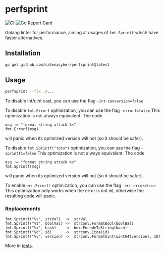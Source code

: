 # perfsprint

[![CI](https://github.com/catenacyber/perfsprint/actions/workflows/ci.yml/badge.svg)](https://github.com/catenacyber/perfsprint/actions/workflows/ci.yml)
[![Go Report Card](https://goreportcard.com/badge/github.com/catenacyber/perfsprint)](https://goreportcard.com/report/github.com/catenacyber/perfsprint?dummy=unused)

Golang linter for performance, aiming at usages of `fmt.Sprintf` which have faster alternatives.

## Installation

```sh
go get github.com/catenacyber/perfsprint@latest
```

## Usage

```sh
perfsprint --fix ./...
```

To disable int/uint cast, you can use the flag `-int-conversion=false`

To disable `fmt.Errorf` optimization, you can use the flag `-errorf=false`
This optimization is not always equivalent.
The code
```
msg := "format string attack %s"
fmt.Errorf(msg)
```
will panic when its optimized version will not (so it should be safer).

To disable `fmt.Sprintf("toto")` optimization, you can use the flag `-sprintf1=false`
This optimization is not always equivalent.
The code
```
msg := "format string attack %s"
fmt.Sprintf(msg)
```
will panic when its optimized version will not (so it should be safer).

To enable `err.Error()` optimization, you can use the flag `-err-error=true`
This optimization only works when the error is not nil, otherwise the resulting code will panic.

### Replacements

```
fmt.Sprintf("%s", strVal)  ->  strVal
fmt.Sprintf("%t", boolVal) ->  strconv.FormatBool(boolBal)
fmt.Sprintf("%x", hash)    ->  hex.EncodeToString(hash)
fmt.Sprintf("%d", id)      ->  strconv.Itoa(id)
fmt.Sprintf("%v", version) ->  strconv.FormatUint(uint64(version), 10)
```

More in [tests](./analyzer/testdata/src/p/p.go).
